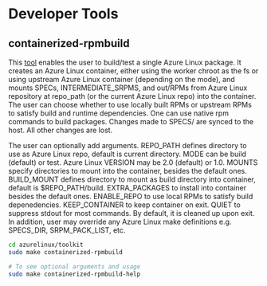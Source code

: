 
# Developer Tools

## containerized-rpmbuild

This [tool](./../../scripts/containerized-build/) enables the user to build/test a single Azure Linux package. It creates an Azure Linux container, either using the worker chroot as the fs or using upstream Azure Linux container (depending on the mode), and mounts SPECs, INTERMEDIATE_SRPMS, and out/RPMs from Azure Linux repository at repo_path (or the current Azure Linux repo) into the container. The user can choose whether to use locally built RPMs or upstream RPMs to satisfy build and runtime dependencies. One can use native rpm commands to build packages. Changes made to SPECS/ are synced to the host. All other changes are lost.

The user can optionally add arguments. REPO_PATH defines directory to use as Azure Linux repo, default is current directory. MODE can be build (default) or test. Azure Linux VERSION may be 2.0 (default) or 1.0. MOUNTS specify directories to mount into the container, besides the default ones. BUILD_MOUNT defines directory to mount as build directory into container, default is $REPO_PATH/build. EXTRA_PACKAGES to install into container besides the default ones. ENABLE_REPO to use local RPMs to satisfy build depenedencies. KEEP_CONTAINER to keep container on exit. QUIET to suppress stdout for most commands. By default, it is cleaned up upon exit. In addition, user may override any Azure Linux make definitions e.g. SPECS_DIR, SRPM_PACK_LIST, etc.

```bash
cd azurelinux/toolkit
sudo make containerized-rpmbuild

# To see optional arguments and usage
sudo make containerized-rpmbuild-help
```

